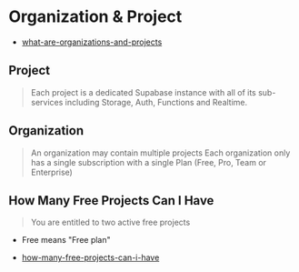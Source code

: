 # Organization & Project

- [what-are-organizations-and-projects](https://supabase.com/docs/guides/platform/billing-faq#what-are-organizations-and-projects)

## Project

> Each project is a dedicated Supabase instance with all of its sub-services including Storage, Auth, Functions and
> Realtime.

## Organization

> An organization may contain multiple projects
> Each organization only has a single subscription with a single Plan (Free, Pro, Team or Enterprise)

## How Many Free Projects Can I Have

> You are entitled to two active free projects

- Free means "Free plan"

- [how-many-free-projects-can-i-have](https://supabase.com/docs/guides/platform/billing-faq#how-many-free-projects-can-i-have)